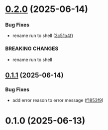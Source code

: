 # [0.2.0](https://github.com/brillout/shell/compare/v0.1.1...v0.2.0) (2025-06-14)


### Bug Fixes

* rename run to shell ([3c51b4f](https://github.com/brillout/shell/commit/3c51b4fa67283c72bb6be827213b8df408b66a7e))


### BREAKING CHANGES

* rename run to shell



## [0.1.1](https://github.com/brillout/shell/compare/v0.1.0...v0.1.1) (2025-06-14)


### Bug Fixes

* add error reason to error message ([f1853f9](https://github.com/brillout/shell/commit/f1853f9f681fba23a3be4e90c6a73e80cf5d8cfe))



# 0.1.0 (2025-06-13)



